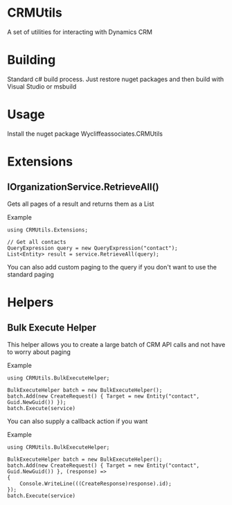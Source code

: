 # CRMUtils
A set of utilities for interacting with Dynamics CRM

# Building
Standard c# build process. Just restore nuget packages and then build with Visual Studio or msbuild

# Usage

Install the nuget package Wycliffeassociates.CRMUtils

# Extensions

## IOrganizationService.RetrieveAll()

Gets all pages of a result and returns them as a List<Entity>

Example
```
using CRMUtils.Extensions;

// Get all contacts
QueryExpression query = new QueryExpression("contact");
List<Entity> result = service.RetrieveAll(query);
```

You can also add custom paging to the query if you don't want to use the standard paging

# Helpers

## Bulk Execute Helper
This helper allows you to create a large batch of CRM API calls and not have to worry about paging

Example
```
using CRMUtils.BulkExecuteHelper;

BulkExecuteHelper batch = new BulkExecuteHelper();
batch.Add(new CreateRequest() { Target = new Entity("contact", Guid.NewGuid()) });
batch.Execute(service)
```

You can also supply a callback action if you want

Example
```
using CRMUtils.BulkExecuteHelper;

BulkExecuteHelper batch = new BulkExecuteHelper();
batch.Add(new CreateRequest() { Target = new Entity("contact", Guid.NewGuid()) }, (response) =>
{
    Console.WriteLine(((CreateResponse)response).id);
});
batch.Execute(service)
```